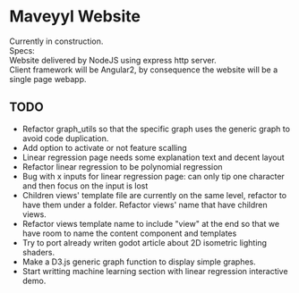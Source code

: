 # Maveyyl Website

Currently in construction.  
Specs:  
Website delivered by NodeJS using express http server.  
Client framework will be Angular2, by consequence the website will be a single page webapp.

## TODO
* Refactor graph_utils so that the specific graph uses the generic graph to avoid code duplication.
* Add option to activate or not feature scalling
* Linear regression page needs some explanation text and decent layout
* Refactor linear regression to be polynomial regression
* Bug with x inputs for linear regression page: can only tip one character and then focus on the input is lost
* Children views' template file are currently on the same level, refactor to have them under a folder. Refactor views' name that have children views.
* Refactor views template name to include "view" at the end so that we have room to name the content component and templates
* Try to port already writen godot article about 2D isometric lighting shaders.
* Make a D3.js generic graph function to display simple graphes.
* Start writting machine learning section with linear regression interactive demo.